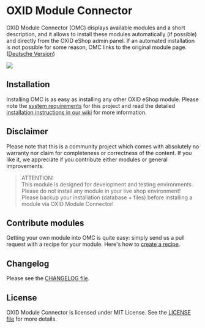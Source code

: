 # OXID Module Connector

OXID Module Connector (OMC) displays available modules and a short description, and it allows to install these modules automatically (if possible) and directly from the OXID eShop admin panel. If an automated installation is not possible for some reason, OMC links to the original module page. ([Deutsche Version](https://github.com/OXIDprojects/OXID-Module-Connector/blob/module/LIESMICH.md))

![](https://raw.githubusercontent.com/wiki/OXIDprojects/OXID-Module-Connector/Selection_037.png)

## Installation

Installing OMC is as easy as installing any other OXID eShop module. Please note the [system requirements](https://github.com/OXIDprojects/OXID-Module-Connector/wiki/System-requirements) for this project and read the detailed [installation instructions in our wiki](https://github.com/OXIDprojects/OXID-Module-Connector/wiki/Installation) for more information.

## Disclaimer

Please note that this is a community project which comes with absolutely no warranty nor claim for completeness or correctness of the content. If you like it, we appreciate if you contribute either modules or general improvements.

> ATTENTION! <br>
> This module is designed for development and testing environments.<br>Please do not install any module in your live shop environment!<br>Please backup your installation (database + files) before installing a module via OXID Module Connector!

## Contribute modules

Getting your own module into OMC is quite easy: simply send us a pull request with a recipe for your module. Here's how to [create a recipe](https://github.com/OXIDprojects/OXID-Module-Connector/wiki/Contributing).


## Changelog

Please see the [CHANGELOG file](https://github.com/OXIDprojects/OXID-Module-Connector/blob/module/CHANGELOG.md).

## License
OXID Module Connector is licensed under MIT License.
See the [LICENSE file](https://github.com/OXIDprojects/OXID-Module-Connector/blob/recipes/LICENSE) for more details.
